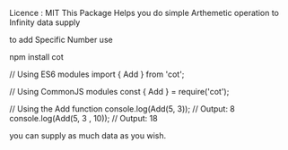 Licence : MIT
This Package Helps you do simple Arthemetic operation to Infinity data supply

to add Specific Number use

npm install cot 

// Using ES6 modules
import { Add } from 'cot';

// Using CommonJS modules
const { Add } = require('cot');

// Using the Add function
console.log(Add(5, 3)); // Output: 8
console.log(Add(5, 3 , 10)); // Output: 18

you can supply as much data as you wish.